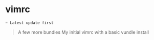 vimrc
=====

	~ Latest update first

> A few more bundles 
> My initial vimrc with a basic vundle install
